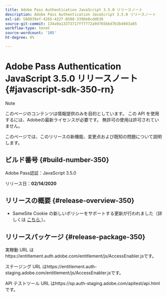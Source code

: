 ```yaml
---
title: Adobe Pass Authentication JavaScript 3.5.0 リリースノート
description: Adobe Pass Authentication JavaScript 3.5.0 リリースノート
exl-id: 580839ef-4265-422f-8508-339bb8cdd636
source-git-commit: 134a9a13373717ff7772a9d765bbd7b3b4943a85
workflow-type: tm+mt
source-wordcount: '105'
ht-degree: 0%

---
```


# Adobe Pass Authentication JavaScript 3.5.0 リリースノート {#javascript-sdk-350-rn}

>[!NOTE]
>
>このページのコンテンツは情報提供のみを目的としています。 この API を使用するには、Adobeの最新ライセンスが必要です。 無許可の使用は許可されていません。

このページでは、このリリースの新機能、変更点および既知の問題について説明します。

## ビルド番号 {#build-number-350}

Adobe Pass認証：JavaScript 3.5.0

リリース日：**02/14/2020**

## リリースの概要 {#release-overview-350}

* SameSite Cookie の新しいポリシーをサポートする更新が行われました（詳しくは [ こちら ](https://datatracker.ietf.org/doc/html/draft-ietf-httpbis-cookie-same-site-00)）。

## リリースパッケージ {#release-package-350}

実稼動 URL はhttps://entitlement.auth.adobe.com/entitlement/js/AccessEnabler.jsです。

ステージング URL はhttps://entitlement.auth-staging.adobe.com/entitlement/js/AccessEnabler.jsです。

API テストツール URL はhttps://sp.auth-staging.adobe.com/apitest/api.htmlです。
